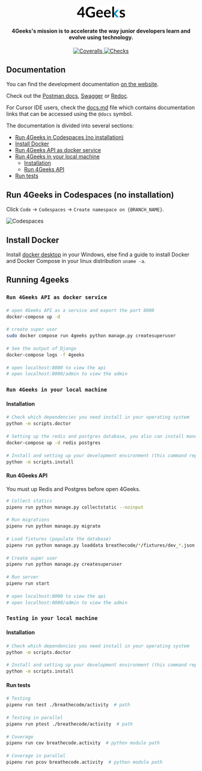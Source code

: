 <h1 align="center">
  <br>
  <a href="https://breatheco.de/"><img src="https://raw.githubusercontent.com/breatheco-de/apiv2/main/breathecode/static/assets/logo.png" alt="4Geeks" width="128"></a>
  <br>
</h1>

<h4 align="center">4Geeks's mission is to <b>accelerate the way junior developers learn and evolve</b> using technology.</h4>

<p align="center">
  <a href="https://coveralls.io/github/breatheco-de/apiv2">
    <img src="https://img.shields.io/coveralls/github/breatheco-de/apiv2"
         alt="Coveralls">
  </a>

  <a href="https://github.com/breatheco-de/apiv2/actions/workflows/dockerhub.yml">
    <img src="https://github.com/breatheco-de/apiv2/actions/workflows/checks.yml/badge.svg"
         alt="Checks">
  </a>
</p>

## Documentation

You can find the development documentation [on the website](https://breatheco-de.github.io/apiv2/).

Check out the [Postman docs](https://documenter.getpostman.com/view/2432393/T1LPC6ef), [Swagger](https://breathecode.herokuapp.com/swagger/) or [Redoc](https://breathecode.herokuapp.com/swagger/).

For Cursor IDE users, check the [docs.md](./docs.md) file which contains documentation links that can be accessed using the `@docs` symbol.

The documentation is divided into several sections:

- [Run 4Geeks in Codespaces (no installation)](#run-4geeks-in-codespaces-no-instalation)
- [Install Docker](#install-docker)
- [Run 4Geeks API as docker service](#run-4geeks-api-as-docker-service)
- [Run 4Geeks in your local machine](#run-4geeks-api-in-your-local-machine)
  - [Installation](#installation)
  - [Run 4Geeks API](#run-4geeks-api)
- [Run tests](#run-tests)

## Run 4Geeks in Codespaces (no installation)

Click `Code` -> `Codespaces` -> `Create namespace on {BRANCH_NAME}`.

![Codespaces](docs/images/codespaces.png)

## Install Docker

Install [docker desktop](https://www.docker.com/products/docker-desktop) in your Windows, else find a guide to install Docker and Docker Compose in your linux distribution `uname -a`.

## Running 4geeks

### `Run 4Geeks API as docker service`

```bash
# open 4Geeks API as a service and export the port 8000
docker-compose up -d

# create super user
sudo docker compose run 4geeks python manage.py createsuperuser

# See the output of Django
docker-compose logs -f 4geeks

# open localhost:8000 to view the api
# open localhost:8000/admin to view the admin
```

### `Run 4Geeks in your local machine`

#### Installation

```bash
# Check which dependencies you need install in your operating system
python -m scripts.doctor

# Setting up the redis and postgres database, you also can install manually in your local machine this databases
docker-compose up -d redis postgres

# Install and setting up your development environment (this command replace your .env file)
python -m scripts.install
```

#### Run 4Geeks API

You must up Redis and Postgres before open 4Geeks.

```bash
# Collect statics
pipenv run python manage.py collectstatic --noinput

# Run migrations
pipenv run python manage.py migrate

# Load fixtures (populate the database)
pipenv run python manage.py loaddata breathecode/*/fixtures/dev_*.json

# Create super user
pipenv run python manage.py createsuperuser

# Run server
pipenv run start

# open localhost:8000 to view the api
# open localhost:8000/admin to view the admin
```

### `Testing in your local machine`

#### Installation

```bash
# Check which dependencies you need install in your operating system
python -m scripts.doctor

# Install and setting up your development environment (this command replace your .env file)
python -m scripts.install
```

#### Run tests

```bash
# Testing
pipenv run test ./breathecode/activity  # path

# Testing in parallel
pipenv run ptest ./breathecode/activity  # path

# Coverage
pipenv run cov breathecode.activity  # python module path

# Coverage in parallel
pipenv run pcov breathecode.activity  # python module path
```
